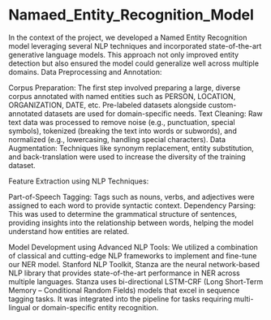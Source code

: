 # Namaed_Entity_Recognition_Model
In the context of the project, we developed a Named Entity Recognition model leveraging several NLP techniques and incorporated state-of-the-art generative language models. This approach not only improved entity detection but also ensured the model could generalize well across multiple domains.
Data Preprocessing and Annotation:

Corpus Preparation: The first step involved preparing a large, diverse corpus annotated with named entities such as PERSON, LOCATION, ORGANIZATION, DATE, etc. Pre-labeled datasets alongside custom-annotated datasets are used for domain-specific needs.
Text Cleaning: Raw text data was processed to remove noise (e.g., punctuation, special symbols), tokenized (breaking the text into words or subwords), and normalized (e.g., lowercasing, handling special characters).
Data Augmentation: Techniques like synonym replacement, entity substitution, and back-translation were used to increase the diversity of the training dataset.

Feature Extraction using NLP Techniques:

Part-of-Speech Tagging: Tags such as nouns, verbs, and adjectives were assigned to each word to provide syntactic context.
Dependency Parsing: This was used to determine the grammatical structure of sentences, providing insights into the relationship between words, helping the model understand how entities are related.

Model Development using Advanced NLP Tools:
We utilized a combination of classical and cutting-edge NLP frameworks to implement and fine-tune our NER model.
Stanford NLP Toolkit, Stanza are the neural network-based NLP library that provides state-of-the-art performance in NER across multiple languages. Stanza uses bi-directional LSTM-CRF (Long Short-Term Memory – Conditional Random Fields) models that excel in sequence tagging tasks. It was integrated into the pipeline for tasks requiring multi-lingual or domain-specific entity recognition.
